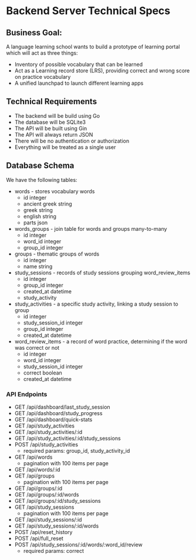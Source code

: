 # Backend Server Technical Specs

## Business Goal: 

A language learning school wants to build a prototype of learning portal which will act as three things:
- Inventory of possible vocabulary that can be learned
- Act as a  Learning record store (LRS), providing correct and wrong score on practice vocabulary
- A unified launchpad to launch different learning apps

## Technical Requirements

- The backend will be build using Go
- The database will be SQLite3
- The API will be built using Gin
- The API will always return JSON
- There will be no authentication or authorization
- Everything will be treated as a single user

## Database Schema

We have the following tables:

- words - stores vocabulary words
  - id integer
  - ancient greek string
  - greek string
  - english string
  - parts json
- words_groups - join table for words and groups many-to-many
  - id integer
  - word_id integer
  - group_id integer
- groups - thematic groups of words
  - id integer
  - name string
- study_sessions - records of study sessions grouping word_review_items
  - id integer
  - group_id integer
  - created_at datetime
  - study_activity
- study_activities - a specific study activity, linking a study session to group
  - id integer
  - study_session_id integer
  - group_id integer
  - created_at datetime
- word_review_items - a record of word practice, determining if the word was correct or not
  - id integer
  - word_id integer
  - study_session_id integer
  - correct boolean
  - created_at datetime


### API Endpoints
- GET /api/dashboard/last_study_session
- GET /api/dashboard/study_progress
- GET /api/dashboard/quick-stats
- GET /api/study_activities
- GET /api/study_activities/:id
- GET /api/study_activities/:id/study_sessions
- POST /api/study_activities
  - required params: group_id, study_activity_id
- GET /api/words
  - pagination with 100 items per page
- GET /api/words/:id
- GET /api/groups
  - pagination with 100 items per page
- GET /api/groups/:id
- GET /api/groups/:id/words
- GET /api/groups/:id/study_sessions
- GET /api/study_sessions
  - pagination with 100 items per page
- GET /api/study_sessions/:id
- GET /api/study_sessions/:id/words
- POST /api/reset_history
- POST /api/full_reset
- POST /api/study_sessions/:id/words/:word_id/review
  - required params: correct